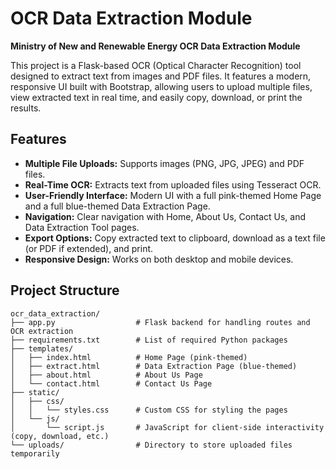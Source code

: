 # OCR Data Extraction Module

**Ministry of New and Renewable Energy OCR Data Extraction Module**

This project is a Flask-based OCR (Optical Character Recognition) tool designed to extract text from images and PDF files. It features a modern, responsive UI built with Bootstrap, allowing users to upload multiple files, view extracted text in real time, and easily copy, download, or print the results.

## Features

- **Multiple File Uploads:** Supports images (PNG, JPG, JPEG) and PDF files.
- **Real-Time OCR:** Extracts text from uploaded files using Tesseract OCR.
- **User-Friendly Interface:** Modern UI with a full pink-themed Home Page and a full blue-themed Data Extraction Page.
- **Navigation:** Clear navigation with Home, About Us, Contact Us, and Data Extraction Tool pages.
- **Export Options:** Copy extracted text to clipboard, download as a text file (or PDF if extended), and print.
- **Responsive Design:** Works on both desktop and mobile devices.

## Project Structure

```
ocr_data_extraction/
├── app.py                  # Flask backend for handling routes and OCR extraction
├── requirements.txt        # List of required Python packages
├── templates/
│   ├── index.html          # Home Page (pink-themed)
│   ├── extract.html        # Data Extraction Page (blue-themed)
│   ├── about.html          # About Us Page
│   └── contact.html        # Contact Us Page
├── static/
│   ├── css/
│   │   └── styles.css      # Custom CSS for styling the pages
│   └── js/
│       └── script.js       # JavaScript for client-side interactivity (copy, download, etc.)
└── uploads/                # Directory to store uploaded files temporarily
```
